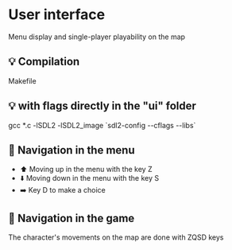 # User interface
Menu display and single-player playability on the map

## :bulb: Compilation
Makefile

## :bulb: with flags directly in the "ui" folder
gcc *.c -lSDL2 -lSDL2_image \`sdl2-config --cflags --libs\`

## :pencil: Navigation in the menu
* :arrow_up: Moving up in the menu with the key Z 
* :arrow_down: Moving down in the menu with the key S
* :arrow_right: Key D to make a choice

## :pencil: Navigation in the game
The character's movements on the map are done with ZQSD keys
